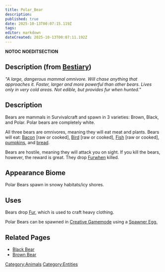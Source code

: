 ```yaml
---
title: Polar_Bear
description: 
published: true
date: 2025-10-13T00:07:15.119Z
tags: 
editor: markdown
dateCreated: 2025-10-13T00:07:11.192Z
---
```


__NOTOC__ __NOEDITSECTION__

## Description (from [Bestiary](Bestiary "wikilink"))

*"A large, dangerous mammal omnivore. Will chase anything that
approaches it. Faster, larger and more powerful than other bears. Lives
only in very cold areas. Not edible, but provides fur when hunted."*

## Description

Bears are mammals in Survivalcraft and spawn in 3 varieties: Brown,
Black, and Polar. Polar bears are completely white.

All three bears are omnivores, meaning they will eat meat and plants.
Bears will eat:
[Bacon](http://survivalcraftgame.wikia.com/wiki/Raw_Bacon) \[raw or
cooked\], [Bird](http://survivalcraftgame.wikia.com/wiki/Raw_Bird) \[raw
or cooked\], [Fish](http://survivalcraftgame.wikia.com/wiki/Raw_fish)
\[raw or cooked\],
[pumpkins](http://survivalcraftgame.wikia.com/wiki/Pumpkin), and
[bread](bread "wikilink").

Bears are hostile, meaning they will attack you on sight. If you kill
the bears, however, the reward is great. They drop
[Furwhen](Fur "wikilink") killed.

## Appearance Biome

Polar Bears spawn in snowy habitats/icy shores.

## Uses

Bears drop [Fur](Fur "wikilink"), which is used to craft heavy clothing.

Polar Bears can be spawned in [Creative
Gamemode](http://survivalcraftgame.wikia.com/wiki/Creative_Gamemode)
using a [Spawner
Egg.](http://survivalcraftgame.wikia.com/wiki/Creative_Eggs)

## Related Pages

  - [Black Bear](Black_Bear "wikilink")
  - [Brown Bear](Brown_Bear "wikilink")

[Category:Animals](Category:Animals "wikilink")
[Category:Entities](Category:Entities "wikilink")